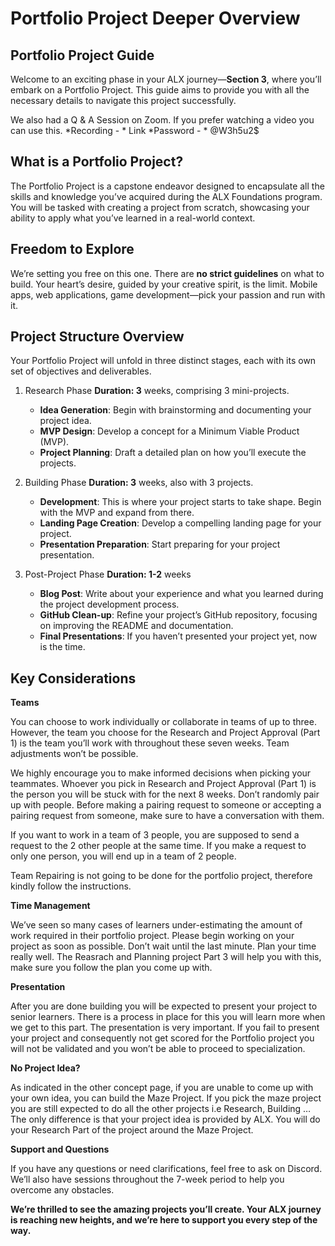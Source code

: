 # Portfolio Project Deeper Overview
## Portfolio Project Guide
Welcome to an exciting phase in your ALX journey—**Section 3**, where you’ll embark on a Portfolio Project. This guide aims to provide you with all the necessary details to navigate this project successfully.

We also had a Q & A Session on Zoom. If you prefer watching a video you can use this. *Recording - * Link *Password - * @W3h5u2$

## What is a Portfolio Project?
The Portfolio Project is a capstone endeavor designed to encapsulate all the skills and knowledge you’ve acquired during the ALX Foundations program. You will be tasked with creating a project from scratch, showcasing your ability to apply what you’ve learned in a real-world context.

## Freedom to Explore
We’re setting you free on this one. There are **no strict guidelines** on what to build. Your heart’s desire, guided by your creative spirit, is the limit. Mobile apps, web applications, game development—pick your passion and run with it.

## Project Structure Overview
Your Portfolio Project will unfold in three distinct stages, each with its own set of objectives and deliverables.
1. Research Phase
**Duration: 3** weeks, comprising 3 mini-projects.
 
   * **Idea Generation**: Begin with brainstorming and documenting your project idea.
   * **MVP Design**: Develop a concept for a Minimum Viable Product (MVP).
   * **Project Planning**: Draft a detailed plan on how you’ll execute the projects.

2. Building Phase
**Duration: 3** weeks, also with 3 projects.
   * **Development**: This is where your project starts to take shape. Begin with the MVP and expand from there.
   * **Landing Page Creation**: Develop a compelling landing page for your project.
   * **Presentation Preparation**: Start preparing for your project presentation.

3. Post-Project Phase
**Duration: 1-2** weeks

   * **Blog Post**: Write about your experience and what you learned during the project development process.
   * **GitHub Clean-up**: Refine your project’s GitHub repository, focusing on improving the README and documentation.
   * **Final Presentations**: If you haven’t presented your project yet, now is the time.

## Key Considerations
**Teams**

You can choose to work individually or collaborate in teams of up to three. However, the team you choose for the Research and Project Approval (Part 1) is the team you’ll work with throughout these seven weeks. Team adjustments won’t be possible.

We highly encourage you to make informed decisions when picking your teammates. Whoever you pick in Research and Project Approval (Part 1) is the person you will be stuck with for the next 8 weeks. Don’t randomly pair up with people. Before making a pairing request to someone or accepting a pairing request from someone, make sure to have a conversation with them.

If you want to work in a team of 3 people, you are supposed to send a request to the 2 other people at the same time. If you make a request to only one person, you will end up in a team of 2 people.

Team Repairing is not going to be done for the portfolio project, therefore kindly follow the instructions.

**Time Management**

We’ve seen so many cases of learners under-estimating the amount of work required in their portfolio project. Please begin working on your project as soon as possible. Don’t wait until the last minute. Plan your time really well. The Reasrach and Planning project Part 3 will help you with this, make sure you follow the plan you come up with.

**Presentation**

After you are done building you will be expected to present your project to senior learners. There is a process in place for this you will learn more when we get to this part. The presentation is very important. If you fail to present your project and consequently not get scored for the Portfolio project you will not be validated and you won’t be able to proceed to specialization.

**No Project Idea?**

As indicated in the other concept page, if you are unable to come up with your own idea, you can build the Maze Project. If you pick the maze project you are still expected to do all the other projects i.e Research, Building … The only difference is that your project idea is provided by ALX. You will do your Research Part of the project around the Maze Project.

**Support and Questions**

If you have any questions or need clarifications, feel free to ask on Discord. We’ll also have sessions throughout the 7-week period to help you overcome any obstacles.

**We’re thrilled to see the amazing projects you’ll create. Your ALX journey is reaching new heights, and we’re here to support you every step of the way.**